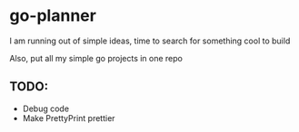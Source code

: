 # go-planner

I am running out of simple ideas, time to search for something cool to build

Also, put all my simple go projects in one repo

## TODO:
- Debug code
- Make PrettyPrint prettier
